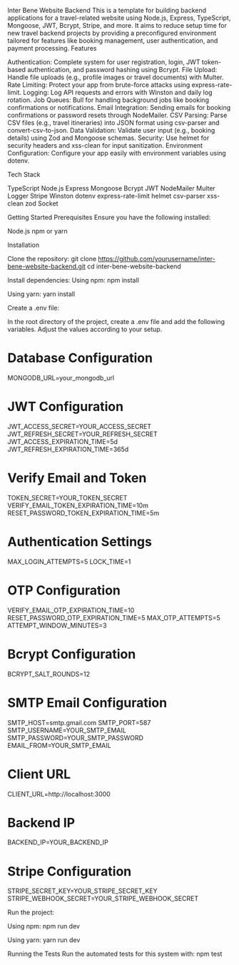 Inter Bene Website Backend
This is a template for building backend applications for a travel-related website using Node.js, Express, TypeScript, Mongoose, JWT, Bcrypt, Stripe, and more. It aims to reduce setup time for new travel backend projects by providing a preconfigured environment tailored for features like booking management, user authentication, and payment processing.
Features

Authentication: Complete system for user registration, login, JWT token-based authentication, and password hashing using Bcrypt.
File Upload: Handle file uploads (e.g., profile images or travel documents) with Multer.
Rate Limiting: Protect your app from brute-force attacks using express-rate-limit.
Logging: Log API requests and errors with Winston and daily log rotation.
Job Queues: Bull for handling background jobs like booking confirmations or notifications.
Email Integration: Sending emails for booking confirmations or password resets through NodeMailer.
CSV Parsing: Parse CSV files (e.g., travel itineraries) into JSON format using csv-parser and convert-csv-to-json.
Data Validation: Validate user input (e.g., booking details) using Zod and Mongoose schemas.
Security: Use helmet for security headers and xss-clean for input sanitization.
Environment Configuration: Configure your app easily with environment variables using dotenv.

Tech Stack

TypeScript
Node.js
Express
Mongoose
Bcrypt
JWT
NodeMailer
Multer
Logger
Stripe
Winston
dotenv
express-rate-limit
helmet
csv-parser
xss-clean
zod
Socket

Getting Started
Prerequisites
Ensure you have the following installed:

Node.js
npm or yarn

Installation

Clone the repository:
git clone https://github.com/yourusername/inter-bene-website-backend.git
cd inter-bene-website-backend


Install dependencies:
Using npm:
npm install

Using yarn:
yarn install


Create a .env file:


In the root directory of the project, create a .env file and add the following variables. Adjust the values according to your setup.
# Database Configuration
MONGODB_URL=your_mongodb_url

# JWT Configuration
JWT_ACCESS_SECRET=YOUR_ACCESS_SECRET
JWT_REFRESH_SECRET=YOUR_REFRESH_SECRET
JWT_ACCESS_EXPIRATION_TIME=5d
JWT_REFRESH_EXPIRATION_TIME=365d

# Verify Email and Token
TOKEN_SECRET=YOUR_TOKEN_SECRET
VERIFY_EMAIL_TOKEN_EXPIRATION_TIME=10m
RESET_PASSWORD_TOKEN_EXPIRATION_TIME=5m

# Authentication Settings
MAX_LOGIN_ATTEMPTS=5
LOCK_TIME=1

# OTP Configuration
VERIFY_EMAIL_OTP_EXPIRATION_TIME=10
RESET_PASSWORD_OTP_EXPIRATION_TIME=5
MAX_OTP_ATTEMPTS=5
ATTEMPT_WINDOW_MINUTES=3

# Bcrypt Configuration
BCRYPT_SALT_ROUNDS=12

# SMTP Email Configuration
SMTP_HOST=smtp.gmail.com
SMTP_PORT=587
SMTP_USERNAME=YOUR_SMTP_EMAIL
SMTP_PASSWORD=YOUR_SMTP_PASSWORD
EMAIL_FROM=YOUR_SMTP_EMAIL

# Client URL
CLIENT_URL=http://localhost:3000

# Backend IP
BACKEND_IP=YOUR_BACKEND_IP

# Stripe Configuration
STRIPE_SECRET_KEY=YOUR_STRIPE_SECRET_KEY
STRIPE_WEBHOOK_SECRET=YOUR_STRIPE_WEBHOOK_SECRET


Run the project:

Using npm:
npm run dev

Using yarn:
yarn run dev

Running the Tests
Run the automated tests for this system with:
npm test

